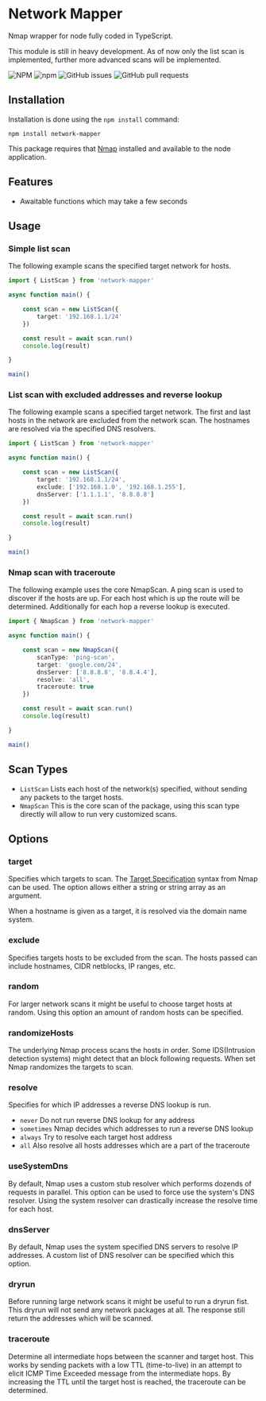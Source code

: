 # Network Mapper

Nmap wrapper for node fully coded in TypeScript.

This module is still in heavy development. As of now only the list scan is implemented, further more advanced scans will be implemented.

![NPM](https://img.shields.io/npm/l/network-mapper?label=License)
![npm](https://img.shields.io/npm/dt/network-mapper?label=Downloads)
![GitHub issues](https://img.shields.io/github/issues/stogoh/network-mapper?label=Issues)
![GitHub pull requests](https://img.shields.io/github/issues-pr/stogoh/network-mapper?label=Pull%20Requests)

## Installation

Installation is done using the `npm install` command:

```
npm install network-mapper
```

This package requires that [Nmap](https://nmap.org/) installed and available to the node application.

## Features

- Awaitable functions which may take a few seconds

## Usage

### Simple list scan
The following example scans the specified target network for hosts.

```typescript
import { ListScan } from 'network-mapper'

async function main() {

    const scan = new ListScan({
        target: '192.168.1.1/24'
    })

    const result = await scan.run()
    console.log(result)

}

main()
```

### List scan with excluded addresses and reverse lookup

The following example scans a specified target network. The first and last hosts in the network are excluded from the network scan. The hostnames are resolved via the specified DNS resolvers.

```typescript
import { ListScan } from 'network-mapper'

async function main() {

    const scan = new ListScan({
        target: '192.168.1.1/24',
        exclude: ['192.168.1.0', '192.168.1.255'],
        dnsServer: ['1.1.1.1', '8.8.8.8']
    })

    const result = await scan.run()
    console.log(result)

}

main()
```

### Nmap scan with traceroute

The following example uses the core NmapScan. A ping scan is used to discover if the hosts are up. For each host which is up the route will be determined. Additionally for each hop a reverse lookup is executed.

```typescript
import { NmapScan } from 'network-mapper'

async function main() {

    const scan = new NmapScan({
        scanType: 'ping-scan',
        target: 'google.com/24',
        dnsServer: ['8.8.8.8', '8.8.4.4'],
        resolve: 'all',
        traceroute: true
    })

    const result = await scan.run()
    console.log(result)

}

main()
```

## Scan Types

- `ListScan` Lists each host of the network(s) specified, without sending any packets to the target hosts.
- `NmapScan` This is the core scan of the package, using this scan type directly will allow to run very customized scans.

## Options

### **target**

Specifies which targets to scan. The [Target Specification](https://nmap.org/book/man-target-specification.html) syntax from Nmap can be used. The option allows either a string or string array as an argument.

When a hostname is given as a target, it is resolved via the domain name system.

### **exclude**

Specifies targets hosts to be excluded from the scan. The hosts passed can include hostnames, CIDR netblocks, IP ranges, etc.

### **random**

For larger network scans it might be useful to choose target hosts at random. Using this option an amount of random hosts can be specified.

### **randomizeHosts**

The underlying Nmap process scans the hosts in order. Some IDS(Intrusion detection systems) might detect that an block following requests. When set Nmap randomizes the targets to scan.

### **resolve**

Specifies for which IP addresses a reverse DNS lookup is run.

- `never` Do not run reverse DNS lookup for any address
- `sometimes` Nmap decides which addresses to run a reverse DNS lookup
- `always` Try to resolve each target host address
- `all` Also resolve all hosts addresses which are a part of the traceroute

### **useSystemDns**

By default, Nmap uses a custom stub resolver which performs dozends of requests in parallel. This option can be used to force use the system's DNS resolver. Using the system resolver can drastically increase the resolve time for each host.

### **dnsServer**

By default, Nmap uses the system specified DNS servers to resolve IP addresses. A custom list of DNS resolver can be specified which this option.

### **dryrun**

Before running large network scans it might be useful to run a dryrun fist. This dryrun will not send any network packages at all. The response still return the addresses which will be scanned.

### traceroute

Determine all intermediate hops between the scanner and target host. This works by sending packets with a low TTL (time-to-live) in an attempt to elicit ICMP Time Exceeded message from the intermediate hops. By increasing the TTL until the target host is reached, the traceroute can be determined.